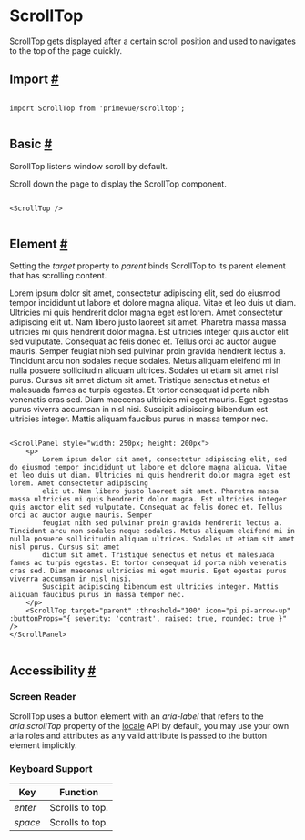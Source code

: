 # ScrollTop

ScrollTop gets displayed after a certain scroll position and used to navigates to the top of the page quickly.

## Import [#](https://primevue.org/scrolltop/#import)

```

import ScrollTop from 'primevue/scrolltop';


```

## Basic [#](https://primevue.org/scrolltop/#basic)

ScrollTop listens window scroll by default.

Scroll down the page to display the ScrollTop component.

```

<ScrollTop />


```

## Element [#](https://primevue.org/scrolltop/#element)

Setting the *target* property to *parent* binds ScrollTop to its parent element that has scrolling content.

Lorem ipsum dolor sit amet, consectetur adipiscing elit, sed do eiusmod tempor incididunt ut labore et dolore magna aliqua. Vitae et leo duis ut diam. Ultricies mi quis hendrerit dolor magna eget est lorem. Amet consectetur adipiscing elit ut. Nam libero justo laoreet sit amet. Pharetra massa massa ultricies mi quis hendrerit dolor magna. Est ultricies integer quis auctor elit sed vulputate. Consequat ac felis donec et. Tellus orci ac auctor augue mauris. Semper feugiat nibh sed pulvinar proin gravida hendrerit lectus a. Tincidunt arcu non sodales neque sodales. Metus aliquam eleifend mi in nulla posuere sollicitudin aliquam ultrices. Sodales ut etiam sit amet nisl purus. Cursus sit amet dictum sit amet. Tristique senectus et netus et malesuada fames ac turpis egestas. Et tortor consequat id porta nibh venenatis cras sed. Diam maecenas ultricies mi eget mauris. Eget egestas purus viverra accumsan in nisl nisi. Suscipit adipiscing bibendum est ultricies integer. Mattis aliquam faucibus purus in massa tempor nec.

```

<ScrollPanel style="width: 250px; height: 200px">
    <p>
        Lorem ipsum dolor sit amet, consectetur adipiscing elit, sed do eiusmod tempor incididunt ut labore et dolore magna aliqua. Vitae et leo duis ut diam. Ultricies mi quis hendrerit dolor magna eget est lorem. Amet consectetur adipiscing
        elit ut. Nam libero justo laoreet sit amet. Pharetra massa massa ultricies mi quis hendrerit dolor magna. Est ultricies integer quis auctor elit sed vulputate. Consequat ac felis donec et. Tellus orci ac auctor augue mauris. Semper
        feugiat nibh sed pulvinar proin gravida hendrerit lectus a. Tincidunt arcu non sodales neque sodales. Metus aliquam eleifend mi in nulla posuere sollicitudin aliquam ultrices. Sodales ut etiam sit amet nisl purus. Cursus sit amet
        dictum sit amet. Tristique senectus et netus et malesuada fames ac turpis egestas. Et tortor consequat id porta nibh venenatis cras sed. Diam maecenas ultricies mi eget mauris. Eget egestas purus viverra accumsan in nisl nisi.
        Suscipit adipiscing bibendum est ultricies integer. Mattis aliquam faucibus purus in massa tempor nec.
    </p>
    <ScrollTop target="parent" :threshold="100" icon="pi pi-arrow-up" :buttonProps="{ severity: 'contrast', raised: true, rounded: true }" />
</ScrollPanel>


```

## Accessibility [#](https://primevue.org/scrolltop/#accessibility)

### Screen Reader

ScrollTop uses a button element with an *aria-label* that refers to the *aria.scrollTop* property of the [locale](https://primevue.org/configuration/#locale) API by default, you may use your own aria roles and attributes as any valid attribute is passed to the button element implicitly.

### Keyboard Support

| Key | Function |
| --- | --- |
| *enter* | Scrolls to top. |
| *space* | Scrolls to top. |